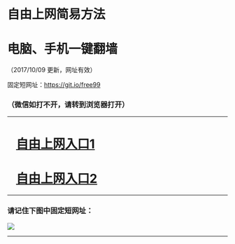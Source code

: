 ﻿# 自由上网简易方法

# 电脑、手机一键翻墙

（2017/10/09 更新，网址有效）

固定短网址：https://git.io/free99

### （微信如打不开，请转到浏览器打开）


***





# &nbsp;&nbsp; <a href="http://ft1302411583.fwq-tz-1001.info/fwqtz01.html?t=10090014714 " target="_blank">自由上网入口1</a>
# &nbsp;&nbsp; <a href="http://ft3263927360.fwq-tz-1002.info/fwqtz02.html?t=100900122127 " target="_blank">自由上网入口2</a>
***

### 请记住下图中固定短网址：

<img src="https://s3-us-west-2.amazonaws.com/fwq-1001/yjfq-20170905okok.png" /> 


***

